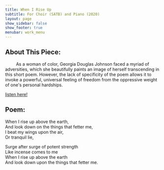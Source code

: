 ```yaml
---
title: When I Rise Up
subtitle: For Choir (SATB) and Piano (2020)
layout: page
show_sidebar: false
show_footer: true
menubar: work_menu
---
```


## About This Piece:

&nbsp;&nbsp;&nbsp;&nbsp;&nbsp;&nbsp;&nbsp;&nbsp; As a woman of color, Georgia Douglas Johnson faced a myriad of adversities, which she beautifully paints an image of herself transcending in this short poem. However, the lack of specificity of the poem allows it to invoke a powerful, universal feeling of freedom from the oppressive weight of one's personal hardships.

[listen here!](/alexbarsom1/)

## Poem:


When I rise up above the earth,<br>
And look down on the things that fetter me,<br>
I beat my wings upon the air,<br>
Or tranquil lie,<br>

Surge after surge of potent strength<br>
Like incense comes to me<br>
When I rise up above the earth<br>
And look down upon the things that fetter me.